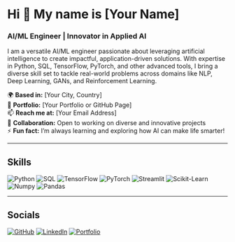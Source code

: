 # Hi 👋 My name is [Your Name]
### AI/ML Engineer | Innovator in Applied AI

I am a versatile AI/ML engineer passionate about leveraging artificial intelligence to create impactful, application-driven solutions. With expertise in Python, SQL, TensorFlow, PyTorch, and other advanced tools, I bring a diverse skill set to tackle real-world problems across domains like NLP, Deep Learning, GANs, and Reinforcement Learning.

🌍 **Based in:** [Your City, Country]  
💼 **Portfolio:** [Your Portfolio or GitHub Page]  
📫 **Reach me at:** [Your Email Address]  
🤝 **Collaboration:** Open to working on diverse and innovative projects  
⚡ **Fun fact:** I’m always learning and exploring how AI can make life smarter!  

---

## **Skills**
![Python](https://img.shields.io/badge/Python-3776AB?style=flat&logo=python&logoColor=white)
![SQL](https://img.shields.io/badge/SQL-336791?style=flat&logo=postgresql&logoColor=white)
![TensorFlow](https://img.shields.io/badge/TensorFlow-FF6F00?style=flat&logo=tensorflow&logoColor=white)
![PyTorch](https://img.shields.io/badge/PyTorch-EE4C2C?style=flat&logo=pytorch&logoColor=white)
![Streamlit](https://img.shields.io/badge/Streamlit-FF4B4B?style=flat&logo=streamlit&logoColor=white)
![Scikit-Learn](https://img.shields.io/badge/Scikit--Learn-F7931E?style=flat&logo=scikit-learn&logoColor=white)
![Numpy](https://img.shields.io/badge/Numpy-013243?style=flat&logo=numpy&logoColor=white)
![Pandas](https://img.shields.io/badge/Pandas-150458?style=flat&logo=pandas&logoColor=white)

---

## **Socials**
[![GitHub](https://img.shields.io/badge/GitHub-181717?style=flat&logo=github&logoColor=white)](https://github.com/YourUsername)
[![LinkedIn](https://img.shields.io/badge/LinkedIn-0077B5?style=flat&logo=linkedin&logoColor=white)](https://linkedin.com/in/YourProfile)
[![Portfolio](https://img.shields.io/badge/Portfolio-242424?style=flat&logo=firefox&logoColor=white)](https://yourportfolio.com)

